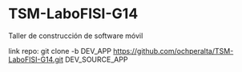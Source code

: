 # TSM-LaboFISI-G14
Taller de construcción de software móvil

link repo: git clone -b DEV_APP https://github.com/ochperalta/TSM-LaboFISI-G14.git DEV_SOURCE_APP
